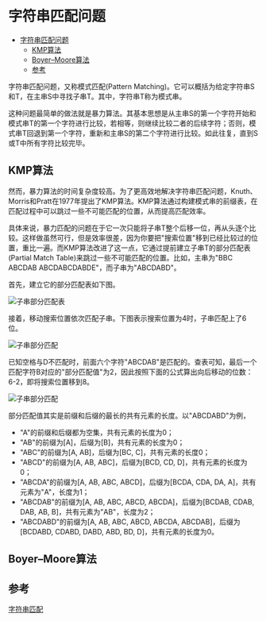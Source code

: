 # 字符串匹配问题

- [字符串匹配问题](#字符串匹配问题)
  - [KMP算法](#kmp算法)
  - [Boyer–Moore算法](#boyermoore算法)
  - [参考](#参考)

字符串匹配问题，又称模式匹配(Pattern Matching)。它可以概括为给定字符串S和T，在主串S中寻找子串T。其中，字符串T称为模式串。

这种问题最简单的做法就是暴力算法。其基本思想是从主串S的第一个字符开始和模式串T的第一个字符进行比较，若相等，则继续比较二者的后续字符；否则，模式串T回退到第一个字符，重新和主串S的第二个字符进行比较。如此往复，直到S或T中所有字符比较完毕。

## KMP算法

然而，暴力算法的时间复杂度较高。为了更高效地解决字符串匹配问题，Knuth、Morris和Pratt在1977年提出了KMP算法。KMP算法通过构建模式串的前缀表，在匹配过程中可以跳过一些不可能匹配的位置，从而提高匹配效率。

具体来说，暴力匹配的问题在于它一次只能将子串T整个后移一位，再从头逐个比较。这样做虽然可行，但是效率很差，因为你要把"搜索位置"移到已经比较过的位置，重比一遍。而KMP算法改进了这一点，它通过提前建立子串T的部分匹配表(Partial Match Table)来跳过一些不可能匹配的位置。比如，主串为"BBC ABCDAB ABCDABCDABDE"，而子串为"ABCDABD"。

首先，建立它的部分匹配表如下图。

![子串部分匹配表](https://www.ruanyifeng.com/blogimg/asset/201305/bg2013050109.png)

接着，移动搜索位置依次匹配子串。下图表示搜索位置为4时，子串匹配上了6位。

![子串部分匹配](https://www.ruanyifeng.com/blogimg/asset/201305/bg2013050107.png)

已知空格与D不匹配时，前面六个字符"ABCDAB"是匹配的。查表可知，最后一个匹配字符B对应的"部分匹配值"为2，因此按照下面的公式算出向后移动的位数：6-2，即将搜索位置移到8。

![子串部分匹配](https://www.ruanyifeng.com/blogimg/asset/201305/bg2013050110.png)

部分匹配值其实是前缀和后缀的最长的共有元素的长度。以"ABCDABD"为例，

- "A"的前缀和后缀都为空集，共有元素的长度为0；
- "AB"的前缀为[A]，后缀为[B]，共有元素的长度为0；
- "ABC"的前缀为[A, AB]，后缀为[BC, C]，共有元素的长度0；
- "ABCD"的前缀为[A, AB, ABC]，后缀为[BCD, CD, D]，共有元素的长度为0；
- "ABCDA"的前缀为[A, AB, ABC, ABCD]，后缀为[BCDA, CDA, DA, A]，共有元素为"A"，长度为1；
- "ABCDAB"的前缀为[A, AB, ABC, ABCD, ABCDA]，后缀为[BCDAB, CDAB, DAB, AB, B]，共有元素为"AB"，长度为2；
- "ABCDABD"的前缀为[A, AB, ABC, ABCD, ABCDA, ABCDAB]，后缀为[BCDABD, CDABD, DABD, ABD, BD, D]，共有元素的长度为0。

## Boyer–Moore算法

## 参考

[字符串匹配](https://oi-wiki.org/string/match/)

